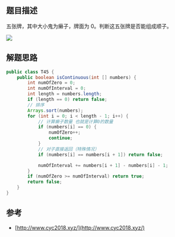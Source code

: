 ## 题目描述

五张牌，其中大小鬼为癞子，牌面为 0。判断这五张牌是否能组成顺子。

![](https://cs-notes-1256109796.cos.ap-guangzhou.myqcloud.com/eaa506b6-0747-4bee-81f8-3cda795d8154.png#alt=)

## 解题思路

```java
public class T45 {
    public boolean isContinuous(int [] numbers) {
        int numOfZero = 0;
        int numOfInterval = 0;
        int length = numbers.length;
        if (length == 0) return false;
        // 排序
        Arrays.sort(numbers);
        for (int i = 0; i < length - 1; i++) {
            // 计算癞子数量 也就是计算0的数量
            if (numbers[i] == 0) {
                numOfZero++;
                continue;
            }
            // 对子直接返回（特殊情况）
            if (numbers[i] == numbers[i + 1]) return false;

            numOfInterval += numbers[i + 1] - numbers[i] - 1;
        }
        if (numOfZero >= numOfInterval) return true;
        return false;
    }
}
```

## 参考

- [http://www.cyc2018.xyz/](http://www.cyc2018.xyz/)
